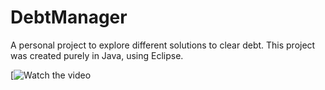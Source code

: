 # DebtManager
A personal project to explore different solutions to clear debt. 
This project was created purely in Java, using Eclipse. 

[![Watch the video](http://youtu.be/vt5fpE0bzSY)
